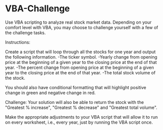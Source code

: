 # VBA-Challenge

Use VBA scripting to analyze real stock market data. Depending on your comfort level with VBA, you may choose to 
challenge yourself with a few of the challenge tasks.

Instructions:

Create a script that will loop through all the stocks for one year and output the following information. 
-The ticker symbol. 
-Yearly change from opening price at the beginning of a given year to the closing price at the end of that year. 
-The percent change from opening price at the beginning of a given year to the closing price at the end of that year. 
-The total stock volume of the stock.

You should also have conditional formatting that will highlight positive change in green and negative change in red.

Challenge: Your solution will also be able to return the stock with the "Greatest % increase", "Greatest % decrease" 
and "Greatest total volume".

Make the appropriate adjustments to your VBA script that will allow it to run on every worksheet, i.e., every year, 
just by running the VBA script once.
